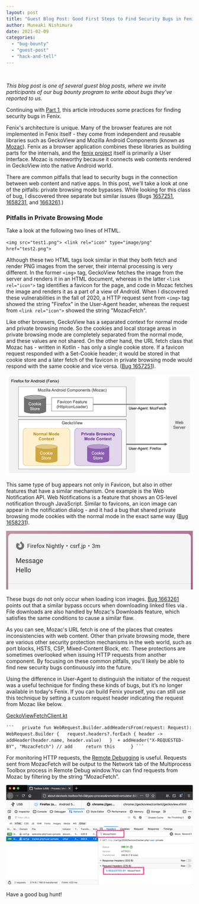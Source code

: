 ```yaml
---
layout: post
title: "Guest Blog Post: Good First Steps to Find Security Bugs in Fenix (Part 2)"
author: Muneaki Nishimura
date: 2021-02-09
categories:
  - "bug-bounty"
  - "guest-post"
  - "hack-and-tell"
---
```


 

_This blog post is one of several guest blog posts, where we invite participants of our bug bounty program to write about bugs they’ve reported to us._

Continuing with [Part 1](https://blog.mozilla.org/attack-and-defense/2020/12/08/good-first-steps-in-fenix-part-1/), this article introduces some practices for finding security bugs in Fenix.

Fenix's architecture is unique. Many of the browser features are not implemented in Fenix itself - they come from independent and reusable libraries such as GeckoView and Mozilla Android Components (known as [Mozac](https://mozac.org/)). Fenix as a browser application combines these libraries as building parts for the internals, and the [fenix project](https://github.com/mozilla-mobile/fenix) itself is primarily a User Interface. Mozac is noteworthy because it connects web contents rendered in GeckoView into the native Android world.

There are common pitfalls that lead to security bugs in the connection between web content and native apps. In this post, we’ll take a look at one of the pitfalls: private browsing mode bypasses. While looking for this class of bug, I discovered three separate but similar issues (Bugs [1657251](https://bugzilla.mozilla.org/show_bug.cgi?id=1657251), [1658231](https://bugzilla.mozilla.org/show_bug.cgi?id=1658231), and [1663261](https://bugzilla.mozilla.org/show_bug.cgi?id=1663261).)

### Pitfalls in Private Browsing Mode

Take a look at the following two lines of HTML.

`<img src="test1.png"> <link rel="icon" type="image/png" href="test2.png">`

Although these two HTML tags look similar in that they both fetch and render PNG images from the server, their internal processing is very different. In the former `<img>` tag, GeckoView fetches the image from the server and renders it in an HTML document, whereas in the latter `<link rel="icon">` tag identifies a favicon for the page, and code in Mozac fetches the image and renders it as a part of a view of Android. When I discovered these vulnerabilities in the fall of 2020, a HTTP request sent from `<img>` tag showed the string "Firefox" in the User-Agent header, whereas the request from `<link rel="icon">` showed the string "MozacFetch".

Like other browsers, GeckoView has a separated context for normal mode and private browsing mode. So the cookies and local storage areas in private browsing mode are completely separated from the normal mode, and these values are not shared. On the other hand, the URL fetch class that Mozac has - written in Kotlin - has only a single cookie store. If a favicon request responded with a Set-Cookie header; it would be stored in that cookie store and a later fetch of the favicon in private browsing mode would respond with the same cookie and vice versa. ([Bug 1657251](https://bugzilla.mozilla.org/show_bug.cgi?id=1657251)).

![](/images/pasted-image-0.png)

This same type of bug appears not only in Favicon, but also in other features that have a similar mechanism. One example is the Web Notification API. Web Notifications is a feature that shows an OS-level notification through JavaScript. Similar to favicons, an icon image can appear in the notification dialog - and it had a bug that shared private browsing mode cookies with the normal mode in the exact same way ([Bug 1658231](https://bugzilla.mozilla.org/show_bug.cgi?id=1658231)).

![](/images/pasted-image-0-1.png)

These bugs do not only occur when loading icon images. [Bug 1663261](https://bugzilla.mozilla.org/show_bug.cgi?id=1663261) points out that a similar bypass occurs when downloading linked files via _<a download>_. File downloads are also handled by Mozac's Downloads feature, which satisfies the same conditions to cause a similar flaw.

As you can see, Mozac's URL fetch is one of the places that creates inconsistencies with web content. Other than private browsing mode, there are various other security protection mechanisms in the web world, such as port blocks, HSTS, CSP, Mixed-Content Block, etc. These protections are sometimes overlooked when issuing HTTP requests from another component. By focusing on these common pitfalls, you'll likely be able to find new security bugs continuously into the future.

Using the difference in User-Agent to distinguish the initiator of the request was a useful technique for finding these kinds of bugs, but it’s no longer available in today's Fenix. If you can build Fenix yourself, you can still use this technique by setting a custom request header indicating the request from Mozac like below.

[GeckoViewFetchClient.kt](https://github.com/mozilla-mobile/android-components/blob/2d1842df117dc7e42543207bb62ed872eab5cd86/components/browser/engine-gecko-nightly/src/main/java/mozilla/components/browser/engine/gecko/fetch/GeckoViewFetchClient.kt#L89)

  ` ```   private fun WebRequest.Builder.addHeadersFrom(request: Request): WebRequest.Builder {   request.headers?.forEach { header ->     addHeader(header.name, header.value)   }  + addHeader("X-REQUESTED-BY", "MozacFetch") // add     return this      } ``` `

For monitoring HTTP requests, the [Remote Debugging](https://developer.mozilla.org/en-US/docs/Tools/Remote_Debugging) is useful. Requests sent from MozacFetch will be output to the Network tab of the Multiprocess Toolbox process in Remote Debug window.You can find requests from Mozac by filtering by the string “MozacFetch”.

![](/images/pasted-image-0-2.png)

Have a good bug hunt!

